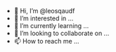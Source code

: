 - 👋 Hi, I’m @leosqaudf
- 👀 I’m interested in ...
- 🌱 I’m currently learning ...
- 💞️ I’m looking to collaborate on ...
- 📫 How to reach me ...

<!---
leosqaudf/leosqaudf is a ✨ special ✨ repository because its `README.md` (this file) appears on your GitHub profile.
You can click the Preview link to take a look at your changes.
--->
